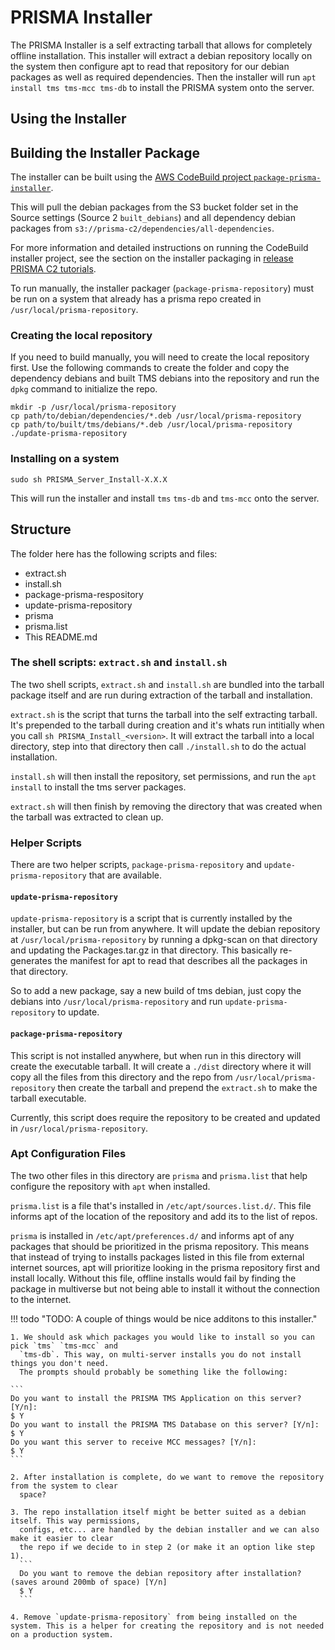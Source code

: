 # PRISMA Installer

The PRISMA Installer is a self extracting tarball that allows for completely offline installation.
This installer will extract a debian repository locally on the system then configure apt to read
that repository for our debian packages as well as required dependencies. Then the installer will
run `apt install tms tms-mcc tms-db` to install the PRISMA system onto the server.

## Using the Installer

## Building the Installer Package

The installer can be built using the [AWS CodeBuild project `package-prisma-installer`](https://console.aws.amazon.com/codesuite/codebuild/projects/package-prisma-installer/history?region=us-east-1).

This will pull the debian packages from the S3 bucket folder set in the Source settings (Source 2 `built_debians`)
and all dependency debian packages from `s3://prisma-c2/dependencies/all-dependencies`.

For more information and detailed instructions on running the CodeBuild installer project, see the section on the installer packaging in [release PRISMA C2 tutorials](http://documentation.mcmurdo.io/developer/release-process#run-the-package-installer-build).

To run manually, the installer packager (`package-prisma-repository`) must be run on a system that
already has a prisma repo created in `/usr/local/prisma-repository`.

### Creating the local repository

If you need to build manually, you will need to create the local repository first. Use the following commands to create the folder and copy the dependency debians and built TMS debians into the repository and run the `dpkg` command to initialize the repo.

```
mkdir -p /usr/local/prisma-repository
cp path/to/debian/dependencies/*.deb /usr/local/prisma-repository
cp path/to/built/tms/debians/*.deb /usr/local/prisma-repository
./update-prisma-repository
```


### Installing on a system

```
sudo sh PRISMA_Server_Install-X.X.X
```

This will run the installer and install `tms` `tms-db` and `tms-mcc` onto the server.

## Structure

The folder here has the following scripts and files:

  - extract.sh
  - install.sh
  - package-prisma-respository
  - update-prisma-repository
  - prisma
  - prisma.list
  - This README.md

### The shell scripts: `extract.sh` and `install.sh`

The two shell scripts, `extract.sh` and `install.sh` are bundled into the tarball package itself and
are run during extraction of the tarball and installation.

`extract.sh` is the script that turns the tarball into the self extracting tarball. It's prepended
to the tarball during creation and it's whats run intitially when you call
`sh PRISMA_Install_<version>`. It will extract the tarball into a local directory, step into that
directory then call `./install.sh` to do the actual installation.

`install.sh` will then install the repository, set permissions, and run the `apt install` to install
the tms server packages.

`extract.sh` will then finish by removing the directory that was created when the tarball was
extracted to clean up.

### Helper Scripts

There are two helper scripts, `package-prisma-repository` and `update-prisma-repository` that are
available.

#### `update-prisma-repository`

`update-prisma-repository` is a script that is currently installed by the installer, but can be run
from anywhere. It will update the debian repository at `/usr/local/prisma-repository` by running a
dpkg-scan on that directory and updating the Packages.tar.gz in that directory. This basically
re-generates the manifest for apt to read that describes all the packages in that directory.

So to add a new package, say a new build of tms debian, just copy the debians into
`/usr/local/prisma-repository` and run `update-prisma-repository` to update.

#### `package-prisma-repository`

This script is not installed anywhere, but when run in this directory will create the executable
tarball. It will create a `./dist` directory where it will copy all the files from this directory
and the repo from `/usr/local/prisma-repository` then create the tarball and prepend the
`extract.sh` to make the tarball executable.

Currently, this script does require the repository to be created and updated in
`/usr/local/prisma-repository`.

### Apt Configuration Files

The two other files in this directory are `prisma` and `prisma.list` that help configure the
repository with `apt` when installed.

`prisma.list` is a file that's installed in `/etc/apt/sources.list.d/`. This file informs apt of the
location of the repository and add its to the list of repos.

`prisma` is installed in `/etc/apt/preferences.d/` and informs apt of any packages that should be
prioritized in the prisma repository. This means that instead of trying to installs packages listed
in this file from external internet sources, apt will prioritize looking in the prisma repository
first and install locally. Without this file, offline installs would fail by finding the package in
multiverse but not being able to install it without the connection to the internet.

!!! todo "TODO: A couple of things would be nice additons to this installer."

    1. We should ask which packages you would like to install so you can pick `tms` `tms-mcc` and
      `tms-db`. This way, on multi-server installs you do not install things you don't need.
      The prompts should probably be something like the following:

    ```
    Do you want to install the PRISMA TMS Application on this server? [Y/n]:
    $ Y
    Do you want to install the PRISMA TMS Database on this server? [Y/n]:
    $ Y
    Do you want this server to receive MCC messages? [Y/n]:
    $ Y
    ```

    2. After installation is complete, do we want to remove the repository from the system to clear
      space?

    3. The repo installation itself might be better suited as a debian itself. This way permissions,
      configs, etc... are handled by the debian installer and we can also make it easier to clear
      the repo if we decide to in step 2 (or make it an option like step 1).
      ```
      Do you want to remove the debian repository after installation? (saves around 200mb of space) [Y/n]
      $ Y
      ```

    4. Remove `update-prisma-repository` from being installed on the system. This is a helper for creating the repository and is not needed on a production system.
